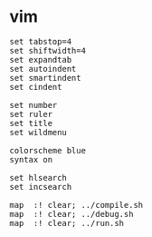 vim
===

<pre>
set tabstop=4
set shiftwidth=4
set expandtab
set autoindent
set smartindent
set cindent

set number
set ruler
set title
set wildmenu

colorscheme blue
syntax on

set hlsearch
set incsearch

map <F7> :! clear; ../compile.sh <CR>
map <F6> :! clear; ../debug.sh <CR>
map <F5> :! clear; ../run.sh <CR>
</pre>
